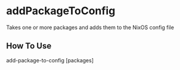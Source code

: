 # addPackageToConfig

Takes one or more packages and adds them to the NixOS config file

## How To Use

add-package-to-config [packages]
